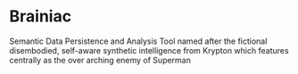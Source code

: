 # Brainiac

Semantic Data Persistence and Analysis Tool named after the fictional disembodied, self-aware synthetic intelligence from Krypton which features centrally as the over arching enemy of Superman